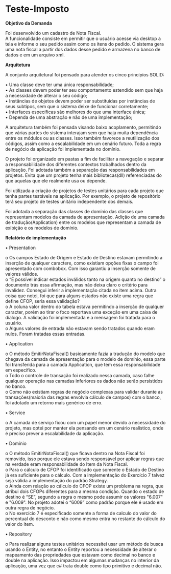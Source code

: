 # Teste-Imposto

<b>Objetivo da Demanda</b> 

Foi desenvolvido um cadastro de Nota Fiscal. <br/>
A funcionalidade consiste em permitir que o usuário acesse via desktop a tela e informe o seu pedido assim como os itens do pedido. O sistema gera uma nota fiscal a partir dos dados desse pedido e armazena no banco de dados e em um arquivo xml.

<b>Arquitetura</b>

A conjunto arquitetural foi pensado para atender os cinco princípios SOLID:

•	Uma classe deve ter uma única responsabilidade; <br/>
•	As classes devem poder ter seu comportamento estendido sem que haja a necessidade de alterar o seu código; <br/>
•	Instâncias de objetos devem poder ser substituídas por instâncias de seus subtipos, sem que o sistema deixe de funcionar corretamente;<br/> 
•	Interfaces específicas são melhores do que uma interface única;<br/>
•	Dependa de uma abstração e não de uma implementação;<br/>

A arquitetura também foi pensada visando baixo acoplamento, permitindo que várias partes do sistema interajam sem que haja muita dependência entre os módulos ou as classes. Isso também favorece a reutilização dos códigos, assim como a escalabilidade em um cenário futuro. Toda a regra de negócio da aplicação foi implementada no domínio.<br/> 

O projeto foi organizado em pastas a fim de facilitar a navegação e separar a responsabilidade dos diferentes contextos trabalhados dentro da aplicação. Foi adotada também a separação das responsabilidades em projetos. Evita que um projeto tenha mais bibliotecas(dll) referenciadas do que aquelas que ele realmente usa ou depende. <br/>

Foi utilizada a criação de projetos de testes unitários para cada projeto que tenha partes testáveis na aplicação. Por exemplo, o projeto de repositório terá seu projeto de testes unitário independente dos demais.<br/>

Foi adotada a separação das classes de domínio das classes que representam modelos da camada de apresentação. Adição de uma camada de tradução(Application) entre os modelos que representam a camada de exibição e os modelos de domínio.<br/>

<b>Relatório de implementação</b> <br/>

•	Presentation<br/> 

o	Os campos Estado de Origem e Estado de Destino estavam permitindo a inserção de qualquer caractere, como existiam opções fixas o campo foi apresentado com combobox. Com isso garantiu a inserção somente de valores válidos.<br/> 
o	“É possível indicar estados inválidos tanto na origem quanto no destino” o documento trás essa afirmação, mas não deixa claro o critério para invalidez. Consegui inferir a implementação citada no item acima. Outra coisa que notei, foi que para alguns estados não existe uma regra que define CFOP, seria essa validação?<br/> 
o	A coluna valor dentro do tabela estava permitindo a inserção de qualquer caracter, porém ao tirar o foco reportava uma exceção em uma caixa de dialogo. A validação foi implementada e a mensagem foi tratada para o usuário.<br/> 
o	Alguns valores de entrada não estavam sendo tratados quando eram nulos. Foram tratadas essas entradas. <br/> 

•	Application<br/> 

o	O método EmitirNotaFiscal() basicamente fazia a tradução do modelo que chegava da camada de apresentação para o modelo de domínio, essa parte foi transferida para a camada Application, que tem essa responsabilidade em especifico. <br/> 
o	Todo o controle de transação foi realizado nessa camada, caso falhe qualquer operação nas camadas inferiores os dados não serão persistidos no banco.<br/> 
o	Como não existiam regras de negócio complexas para validar durante as transações(maioria das regras envolvia cálculo de campos) com o banco, foi adotado um retorno mais genérico de erro.<br/> 

•	Service<br/> 

o	A camada de serviço ficou com um papel menor devido a necessidade do projeto, mas optei por manter ela pensando em um cenário realístico, onde é preciso prever a escalabilidade da aplicação. <br/> 

•	Domínio <br/> 

o	O método EmitirNotaFiscal() que ficava dentro na Nota Fiscal foi removido, isso porque ele estava sendo responsável por aplicar regras que na verdade eram responsabilidade do Item da Nota Fiscal. <br/> 
o	Para o cálculo de CFOP foi identificado que somente o Estado de Destino já era suficiente para o cálculo. Com a implementação do Exercício 7 talvez seja válida a implementação do padrão Strategy.   <br/> 
o	Ainda com relação ao cálculo do CFOP existe um problema na regra, que atribui dois CFOPs diferentes para a mesma condição. Quando o estado de destino é “SE”, segundo a regra o mesmo pode assumir os valores "6.007" e "6.009". No projeto adotei o “6009” como padrão porque ele é usado em outra regra de negócio.<br/> 
o	No exercício 7 é especificado somente a forma de calculo do valor do percentual do desconto e não como mesmo entra no restante do cálculo do valor do item.<br/> 

•	Repository<br/> 

o	Para realizar alguns testes unitários necessitei usar um método de busca usando o Entity, no entanto o Entity reportou a necessidade de alterar o mapeamento das propriedades que estavam como decimal no banco e double na aplicação. Isso impactou em algumas mudanças no interior da aplicação, uma vez que c# trata double como tipo primitivo e decimal não. <br/> 

